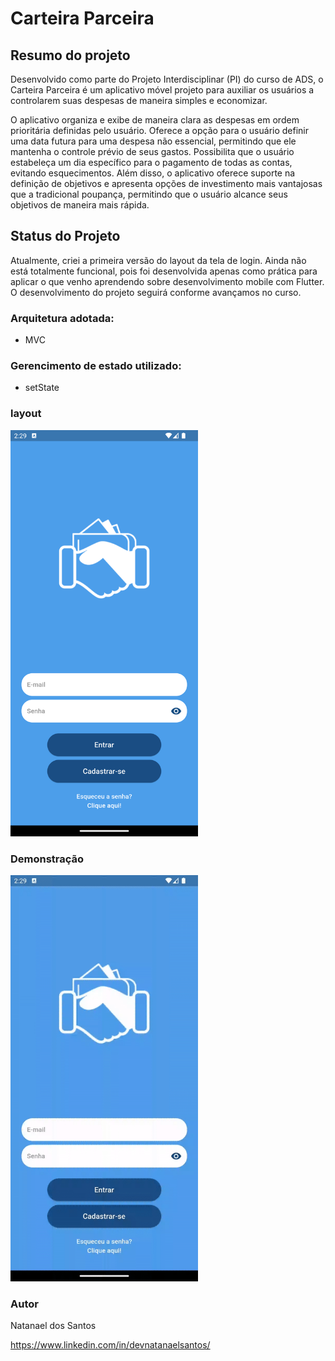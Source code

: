 # Carteira Parceira

## Resumo do projeto
Desenvolvido como parte do Projeto Interdisciplinar (PI) do curso de ADS, o Carteira Parceira é um aplicativo móvel projeto para auxiliar os usuários a controlarem suas despesas de maneira simples e economizar.

O aplicativo organiza e exibe de maneira clara as despesas em ordem prioritária definidas pelo usuário. Oferece a opção para o usuário definir uma data futura para uma despesa não essencial, permitindo que ele mantenha o controle prévio de seus gastos. Possibilita que o usuário estabeleça um dia específico para o pagamento de todas as contas, evitando esquecimentos. Além disso, o aplicativo oferece suporte na definição de objetivos e apresenta opções de investimento mais vantajosas que a tradicional poupança, permitindo que o usuário alcance seus objetivos de maneira mais rápida.

## Status do Projeto
Atualmente, criei a primeira versão do layout da tela de login. Ainda não está totalmente funcional, pois foi desenvolvida apenas como prática para aplicar o que venho aprendendo sobre desenvolvimento mobile com Flutter. O desenvolvimento do projeto seguirá conforme avançamos no curso.

### Arquitetura adotada:
- MVC

### Gerencimento de estado utilizado:
- setState

### layout
<img src="https://github.com/devnatanaelsantos/assets/blob/main/login1.png" width=300 height='650'>

### Demonstração
<img src="https://github.com/devnatanaelsantos/assets/blob/main/login_gif.gif" width=300 height='650'>

### Autor
Natanael dos Santos

https://www.linkedin.com/in/devnatanaelsantos/ 


